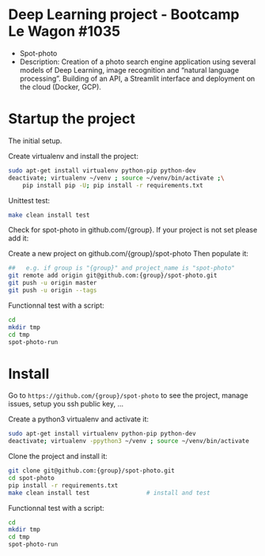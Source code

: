 # Deep Learning project - Bootcamp Le Wagon #1035 
- Spot-photo
- Description: Creation of a photo search engine application using several models of Deep Learning, image recognition and “natural language processing”. Building of an API, a Streamlit interface and deployment on the cloud (Docker, GCP).

# Startup the project

The initial setup.

Create virtualenv and install the project:
```bash
sudo apt-get install virtualenv python-pip python-dev
deactivate; virtualenv ~/venv ; source ~/venv/bin/activate ;\
    pip install pip -U; pip install -r requirements.txt
```

Unittest test:
```bash
make clean install test
```

Check for spot-photo in github.com/{group}. If your project is not set please add it:

Create a new project on github.com/{group}/spot-photo
Then populate it:

```bash
##   e.g. if group is "{group}" and project_name is "spot-photo"
git remote add origin git@github.com:{group}/spot-photo.git
git push -u origin master
git push -u origin --tags
```

Functionnal test with a script:

```bash
cd
mkdir tmp
cd tmp
spot-photo-run
```

# Install

Go to `https://github.com/{group}/spot-photo` to see the project, manage issues,
setup you ssh public key, ...

Create a python3 virtualenv and activate it:

```bash
sudo apt-get install virtualenv python-pip python-dev
deactivate; virtualenv -ppython3 ~/venv ; source ~/venv/bin/activate
```

Clone the project and install it:

```bash
git clone git@github.com:{group}/spot-photo.git
cd spot-photo
pip install -r requirements.txt
make clean install test                # install and test
```
Functionnal test with a script:

```bash
cd
mkdir tmp
cd tmp
spot-photo-run
```
